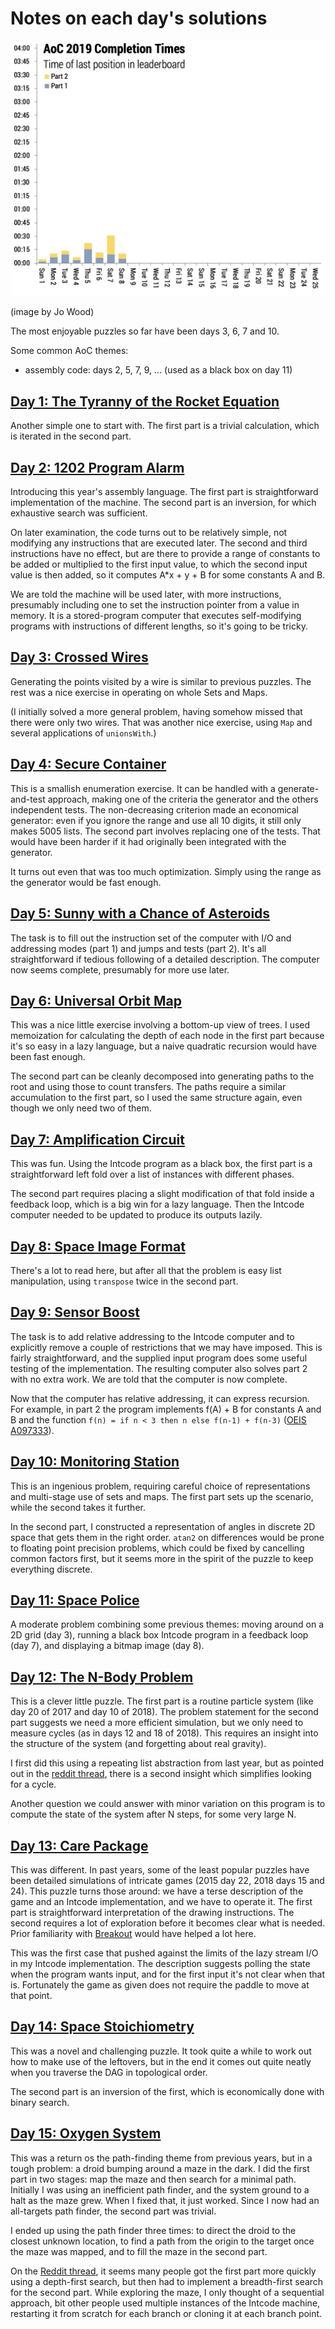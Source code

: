 # Notes on each day's solutions

![Completion times 2019](https://raw.githubusercontent.com/jwoLondon/adventOfCode/master/images/completionTimes2019.png)

(image by Jo Wood)

The most enjoyable puzzles so far have been days 3, 6, 7 and 10.

Some common AoC themes:

* assembly code: days 2, 5, 7, 9, ... (used as a black box on day 11)

## [Day 1: The Tyranny of the Rocket Equation](https://adventofcode.com/2019/day/1)

Another simple one to start with.  The first part is a trivial calculation,
which is iterated in the second part.

## [Day 2: 1202 Program Alarm](https://adventofcode.com/2019/day/2)

Introducing this year's assembly language.  The first part is straightforward
implementation of the machine.  The second part is an inversion, for which
exhaustive search was sufficient.

On later examination, the code turns out to be relatively simple, not
modifying any instructions that are executed later.  The second and third
instructions have no effect, but are there to provide a range of constants
to be added or multiplied to the first input value, to which the second
input value is then added, so it computes A*x + y + B for some constants
A and B.

We are told the machine will be used later, with more instructions,
presumably including one to set the instruction pointer from a value in
memory.  It is a stored-program computer that executes self-modifying
programs with instructions of different lengths, so it's going to
be tricky.

## [Day 3: Crossed Wires](https://adventofcode.com/2019/day/3)

Generating the points visited by a wire is similar to previous puzzles.
The rest was a nice exercise in operating on whole Sets and Maps.

(I initially solved a more general problem, having somehow missed that
there were only two wires.  That was another nice exercise, using `Map`
and several applications of `unionsWith`.)

## [Day 4: Secure Container](https://adventofcode.com/2019/day/4)

This is a smallish enumeration exercise.  It can be handled with a
generate-and-test approach, making one of the criteria the generator
and the others independent tests.  The non-decreasing criterion made an
economical generator: even if you ignore the range and use all 10 digits,
it still only makes 5005 lists.  The second part involves replacing one
of the tests.  That would have been harder if it had originally been
integrated with the generator.

It turns out even that was too much optimization.  Simply using the
range as the generator would be fast enough.

## [Day 5: Sunny with a Chance of Asteroids](https://adventofcode.com/2019/day/5)

The task is to fill out the instruction set of the computer with I/O
and addressing modes (part 1) and jumps and tests (part 2).  It's all
straightforward if tedious following of a detailed description.
The computer now seems complete, presumably for more use later.

## [Day 6: Universal Orbit Map](https://adventofcode.com/2019/day/6)

This was a nice little exercise involving a bottom-up view of trees.
I used memoization for calculating the depth of each node in the first
part because it's so easy in a lazy language, but a naive quadratic
recursion would have been fast enough.

The second part can be cleanly decomposed into generating paths to the
root and using those to count transfers.  The paths require a similar
accumulation to the first part, so I used the same structure again,
even though we only need two of them.

## [Day 7: Amplification Circuit](https://adventofcode.com/2019/day/7)

This was fun.  Using the Intcode program as a black box, the first part
is a straightforward left fold over a list of instances with different
phases.

The second part requires placing a slight modification of that fold
inside a feedback loop, which is a big win for a lazy language.  Then the
Intcode computer needed to be updated to produce its outputs lazily.

## [Day 8: Space Image Format](https://adventofcode.com/2019/day/8)

There's a lot to read here, but after all that the problem is easy list
manipulation, using `transpose` twice in the second part.

## [Day 9: Sensor Boost](https://adventofcode.com/2019/day/9)

The task is to add relative addressing to the Intcode computer and to
explicitly remove a couple of restrictions that we may have imposed.
This is fairly straightforward, and the supplied input program does some
useful testing of the implementation.  The resulting computer also solves
part 2 with no extra work.  We are told that the computer is now complete.

Now that the computer has relative addressing, it can express recursion.
For example, in part 2 the program implements f(A) + B for constants
A and B and the function `f(n) = if n < 3 then n else f(n-1) + f(n-3)`
([OEIS A097333](https://oeis.org/A097333)).

## [Day 10: Monitoring Station](https://adventofcode.com/2019/day/10)

This is an ingenious problem, requiring careful choice of representations
and multi-stage use of sets and maps.  The first part sets up the scenario,
while the second takes it further.

In the second part, I constructed a representation of angles in discrete
2D space that gets them in the right order.  `atan2` on differences would
be prone to floating point precision problems, which could be fixed by
cancelling common factors first, but it seems more in the spirit of the
puzzle to keep everything discrete.

## [Day 11: Space Police](https://adventofcode.com/2019/day/11)

A moderate problem combining some previous themes: moving around on a
2D grid (day 3), running a black box Intcode program in a feedback loop
(day 7), and displaying a bitmap image (day 8).

## [Day 12: The N-Body Problem](https://adventofcode.com/2019/day/12)

This is a clever little puzzle.  The first part is a routine particle
system (like day 20 of 2017 and day 10 of 2018).  The problem statement
for the second part suggests we need a more efficient simulation,
but we only need to measure cycles (as in days 12 and 18 of 2018).
This requires an insight into the structure of the system (and forgetting
about real gravity).

I first did this using a repeating list abstraction from last year, but
as pointed out in the
[reddit thread](https://www.reddit.com/r/adventofcode/comments/e9j0ve/2019_day_12_solutions/),
there is a second insight which simplifies looking for a cycle.

Another question we could answer with minor variation on this program is
to compute the state of the system after N steps, for some very large N.

## [Day 13: Care Package](https://adventofcode.com/2019/day/13)

This was different.  In past years, some of the least popular puzzles
have been detailed simulations of intricate games (2015 day 22, 2018
days 15 and 24).  This puzzle turns those around: we have a terse
description of the game and an Intcode implementation, and we have
to operate it.  The first part is straightforward interpretation of
the drawing instructions.  The second requires a lot of exploration
before it becomes clear what is needed.  Prior familiarity with
[Breakout](https://en.wikipedia.org/wiki/Breakout_(video_game))
would have helped a lot here.

This was the first case that pushed against the limits of the lazy stream
I/O in my Intcode implementation.  The description suggests polling the
state when the program wants input, and for the first input it's not
clear when that is.  Fortunately the game as given does not require the
paddle to move at that point.

## [Day 14: Space Stoichiometry](https://adventofcode.com/2019/day/14)

This was a novel and challenging puzzle.  It took quite a while to work
out how to make use of the leftovers, but in the end it comes out quite
neatly when you traverse the DAG in topological order.

The second part is an inversion of the first, which is economically done
with binary search.

## [Day 15: Oxygen System](https://adventofcode.com/2019/day/15)

This was a return os the path-finding theme from previous years, but in
a tough problem: a droid bumping around a maze in the dark.  I did the
first part in two stages: map the maze and then search for a minimal
path.  Initially I was using an inefficient path finder, and the system
ground to a halt as the maze grew.  When I fixed that, it just worked.
Since I now had an all-targets path finder, the second part was trivial.

I ended up using the path finder three times: to direct the droid to the
closest unknown location, to find a path from the origin to the target
once the maze was mapped, and to fill the maze in the second part.

On the
[Reddit thread](https://www.reddit.com/r/adventofcode/comments/eaurfo/2019_day_15_solutions/),
it seems many people got the first part more quickly using a depth-first
search, but then had to implement a breadth-first search for the
second part.  While exploring the maze, I only thought of a sequential
approach, bit other people used multiple instances of the Intcode
machine, restarting it from scratch for each branch or cloning it at
each branch point.
